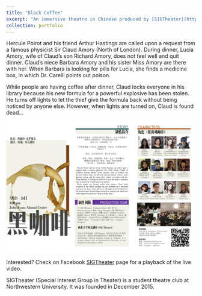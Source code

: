 ```yaml
---
title: "Black Coffee"
excerpt: "An immersive theatre in Chinese produced by [SIGTheater](https://www.northwestern-sigtheater.com). <br/><img src='/images/BCposter.png' width='500'>"
collection: portfolio
---
```

Hercule Poirot and his friend Arthur Hastings are called upon a request from a famous physicist Sir Claud Amory (North of London). During dinner, Lucia Amory, wife of Claud’s son Richard Amory, does not feel well and quit dinner. Claud’s niece Barbara Amory and his sister Miss Amory are there with her. When Barbara is looking for pills for Lucia, she finds a medicine box, in which Dr. Carelli points out poison.

While people are having coffee after dinner, Claud locks everyone in his library because his new formula for a powerful explosive has been stolen. He turns off lights to let the thief give the formula back without being noticed by anyone else. However, when lights are turned on, Claud is found dead…

<img src='/images/BCprogram.png' width='720'><br/>

Interested? Check on Facebook [SIGTheater](https://www.facebook.com/SIGTheater-169997056926436/) page for a playback of the live video. 

SIGTheater (Special Interest Group in Theater) is a student theatre club at Northwestern University. It was founded in December 2015. 
